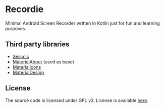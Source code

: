 # Recordie

Minimal Android Screen Recorder written in Kotlin just for fun and learning purposes.

## Third party libraries

* [Seismic](https://github.com/square/seismic)
* [MaterialAbout](https://github.com/MidsizeMango/MaterialAbout) (used as base)
* [MaterialIcons](https://material.io/tools/icons/)
* [MaterialDesign](https://material.io)

## License

The source code is licensed under GPL v3. License is available [here](/COPYING).